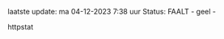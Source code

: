 laatste update: 
ma 04-12-2023  7:38   uur 
Status: FAALT - geel - 
<div class="service Y">httpstat</div>